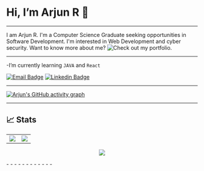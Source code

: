 # Hi, I’m **Arjun R** 👋
- - - - - - - - - - - - 
I am Arjun R. I'm a Computer Science Graduate seeking opportunities in Software Development. I'm interested in Web Development and cyber security.
Want to know more about me? ![Check out my portfolio](https://www.arjunr.cf/).

<!-- ![](https://komarev.com/ghpvc/?username=arjunr50) -->
- - - - - - - - - - - - 
-I’m currently learning `JAVA` and `React`
<!-- Actual text -->
[![Email Badge](https://img.shields.io/badge/-Email-c14438?style=flat-square&logo=Gmail&logoColor=white&link=mailto:arjunr2022@cs.ajce.in)](mailto:arjunr2022@cs.ajce.in)
[![Linkedin Badge](https://img.shields.io/badge/-LinkedIn-blue?style=flat-square&logo=Linkedin&logoColor=white&link=https://www.linkedin.com/in/arjun-r--/)](https://www.linkedin.com/in/arjun-r--/)
- - - - - - - - - - - -
[![Arjun's GitHub activity graph](https://activity-graph.herokuapp.com/graph?username=arjunr50&theme=xcode)](https://github.com/arjunr50)
- - - - - - - - - - - -
## 📈 Stats

<table>
<tr>
<td>
<img src="https://github-readme-stats.vercel.app/api?username=arjunr50&include_all_commits=true&count_private=true&show_icons=true&line_height=20&theme=tokyonight"/>
<td><img src="https://github-readme-stats.vercel.app/api/top-langs?username=arjunr50&show_icons=true&locale=en&layout=compact&theme=nightowl" />
</td>
</tr>
</table>
<p align="center">
<img align="center" src="https://github-readme-streak-stats.herokuapp.com/?user=arjunr50&theme=tokyonight" />
</p>
- - - - - - - - - - - -

<!---
arjunr50/arjunr50 is a ✨ special ✨ repository because its `README.md` (this file) appears on your GitHub profile.
You can click the Preview link to take a look at your changes.
--->
